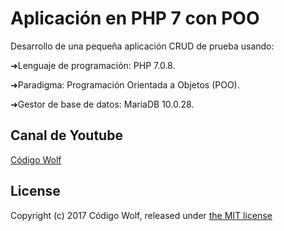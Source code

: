 # Aplicación en PHP 7 con POO
Desarrollo de una pequeña aplicación CRUD de prueba usando:

➜Lenguaje de programación: PHP 7.0.8.

➜Paradigma: Programación Orientada a Objetos (POO).

➜Gestor de base de datos: MariaDB 10.0.28.

## Canal de Youtube

[Código Wolf](https://www.youtube.com/user/ProgramandoBrothers)

## License

Copyright (c) 2017 Código Wolf, released under [the MIT license](https://github.com/CodigoWolf/POO-PHP-7/blob/master/LICENSE)
